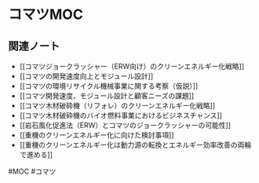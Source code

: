 # コマツMOC

## 関連ノート

- [[コマツジョークラッシャー（ERW向け）のクリーンエネルギー化戦略]]
- [[コマツの開発速度向上とモジュール設計]]
- [[コマツの環境リサイクル機械事業に関する考察（仮説）]]
- [[コマツ開発速度、モジュール設計と顧客ニーズの課題]]
- [[コマツ木材破砕機（リフォレ）のクリーンエネルギー化戦略]]
- [[コマツ木材破砕機のバイオ燃料事業におけるビジネスチャンス]]
- [[岩石風化促進法（ERW）とコマツのジョークラッシャーの可能性]]
- [[重機のクリーンエネルギー化に向けた検討事項]]
- [[重機のクリーンエネルギー化は動力源の転換とエネルギー効率改善の両輪で進める]]

#MOC #コマツ
